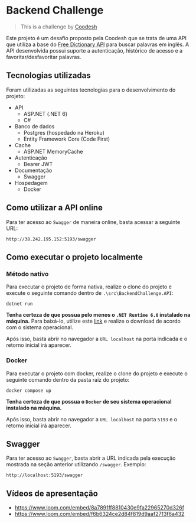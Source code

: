 # Backend Challenge

>  This is a challenge by [Coodesh](https://coodesh.com/)

Este projeto é um desafio proposto pela Coodesh que se trata de uma API que utiliza a base do [Free Dictionary API](https://dictionaryapi.dev/) para buscar palavras em inglês.
A API desenvolvida possui suporte a autenticação, histórico de acesso e a favoritar/desfavoritar palavras.

## Tecnologias utilizadas

Foram utilizadas as seguintes tecnologias para o desenvolvimento do projeto:

- API
    - ASP.NET (.NET 6)
    - C#
- Banco de dados
    - Postgres (hospedado na Heroku)
    - Entity Framework Core (Code First)
- Cache
    - ASP.NET MemoryCache
- Autenticação
    - Bearer JWT
- Documentação
    - Swagger
- Hospedagem
    - Docker

## Como utilizar a API online

Para ter acesso ao `Swagger` de maneira online, basta acessar a seguinte URL:
```
http://38.242.195.152:5193/swagger
```

## Como executar o projeto localmente

### Método nativo

Para executar o projeto de forma nativa, realize o clone do projeto e execute o seguinte comando dentro de `.\src\BackendChallenge.API`:
```
dotnet run
```

**Tenha certeza de que possua pelo menos o `.NET Runtime 6.0` instalado na máquina.** Para baixá-lo, utilize este [link](https://dotnet.microsoft.com/en-us/download/dotnet/6.0) e realize o download de acordo com o sistema operacional.

Após isso, basta abrir no navegador a `URL localhost` na porta indicada e o retorno inicial irá aparecer.

### Docker

Para executar o projeto com docker, realize o clone do projeto e execute o seguinte comando dentro da pasta raíz do projeto:
```
docker compose up
```

**Tenha certeza de que possua o `Docker` de seu sistema operacional instalado na máquina.**

Após isso, basta abrir no navegador a `URL localhost` na porta `5193` e o retorno inicial irá aparecer.

## Swagger

Para ter acesso ao `Swagger`, basta abrir a URL indicada pela execução mostrada na seção anterior utilizando `/swagger`. Exemplo:
```
http://localhost:5193/swagger
```

## Vídeos de apresentação
- https://www.loom.com/embed/8a7891ff8810430e9fa22965270d326f
- https://www.loom.com/embed/f6b6324ce2d84f819d9aaf2713f6a432
